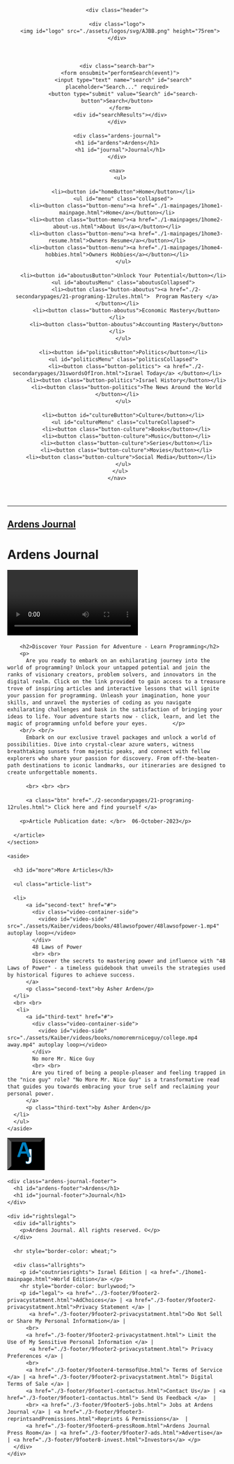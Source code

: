 <!DOCTYPE html>
<html lang="en">
<head>
  <meta charset="UTF-8">
  <meta name="viewport" content="width=device-width, initial-scale=1.0">
  <link rel="stylesheet" href="./links/style1-aj.css">
  <link rel="preconnect" href="https://fonts.googleapis.com">
<link rel="preconnect" href="https://fonts.gstatic.com" crossorigin>
<link href="https://fonts.googleapis.com/css2?family=Playfair+Display&display=swap" rel="stylesheet">
<script src="./links/java1-functions.js"></script>
<link rel="preconnect" href="https://fonts.googleapis.com">
<link rel="preconnect" href="https://fonts.gstatic.com" crossorigin>
<link href="https://fonts.googleapis.com/css2?family=Playfair+Display&family=Work+Sans:wght@500&display=swap" rel="stylesheet">
<link rel="preconnect" href="https://fonts.googleapis.com">
<link rel="preconnect" href="https://fonts.gstatic.com" crossorigin>
<link href="https://fonts.googleapis.com/css2?family=Merriweather&family=Playfair+Display&family=Work+Sans:wght@500&display=swap" rel="stylesheet">
<link rel="icon" href="./assets/logos/svg/AJBB.png" image>
<title>Ardens Journal</title>
</head>

<body>

  <header>
    
    <div class="header">

    <div class="logo">
      <img id="logo" src="./assets/logos/svg/AJBB.png" height="75rem">
    </div>

  

    <div class="search-bar">
      <form onsubmit="performSearch(event)">
        <input type="text" name="search" id="search" placeholder="Search..." required>
        <button type="submit" value="Search" id="search-button">Search</button>
      </form>
      <div id="searchResults"></div>
    </div>

    <div class="ardens-journal">
      <h1 id="ardens">Ardens</h1>  
      <h1 id="journal">Journal</h1>
    </div>

    <nav>
      <ul>

        <li><button id="homeButton">Home</button></li>
        <ul id="menu" class="collapsed">
          <li><button class="button-menu"><a href="./1-mainpages/1home1-mainpage.html">Home</a></button></li>
          <li><button class="button-menu"><a href="./1-mainpages/1home2-about-us.html">About Us</a></button></li>
          <li><button class="button-menu"><a href="./1-mainpages/1home3-resume.html">Owners Resume</a></button></li>
          <li><button class="button-menu"><a href="./1-mainpages/1home4-hobbies.html">Owners Hobbies</a></button></li>
        </ul>

        <li><button id="aboutusButton">Unlock Your Potential</button></li>
        <ul id="aboutusMenu" class="aboutusCollapsed">
          <li><button class="button-aboutus"><a href="./2-secondarypages/21-programing-12rules.html">  Program Mastery </a></button></li>
          <li><button class="button-aboutus">Economic Mastery</button></li>
          <li><button class="button-aboutus">Accounting Mastery</button></li>
        </ul>

        <li><button id="politicsButton">Politics</button></li>
        <ul id="politicsMenu" class="politicsCollapsed">
          <li><button class="button-politics"> <a href="./2-secondarypages/31swordsOfIron.html">Israel Today</a> </button></li>
          <li><button class="button-politics">Israel History</button></li>
          <li><button class="button-politics">The News Around the World </button></li>
        </ul>

        <li><button id="cultureButton">Culture</button></li>
        <ul id="cultureMenu" class="cultureCollapsed">
          <li><button class="button-culture">Books</button></li>
          <li><button class="button-culture">Music</button></li>
          <li><button class="button-culture">Series</button></li>
          <li><button class="button-culture">Movies</button></li>
          <li><button class="button-culture">Social Media</button></li>            
        </ul>
      </ul>
    </nav>
</div>

</header>
 
<hr/>

<div>
  <h2 id="ajlinkh">
<a id="ajlink" href="./1home1-mainpage.html"> Ardens Journal </a>
 </h2>
</div>

<div id="aj">
<h1 class="aj">
  Ardens Journal
</h1>
</div>

  <main>
    <section id="first">
      <article class="ad-container">
        <div class="video-container">
        <video id="video" src="./1-mainpages/1home1-mainpage.html" autoplay loop>About Us</video>
      </div>

        <h2>Discover Your Passion for Adventure - Learn Programming</h2>
        <p>
          Are you ready to embark on an exhilarating journey into the world of programming? Unlock your untapped potential and join the ranks of visionary creators, problem solvers, and innovators in the digital realm. Click on the link provided to gain access to a treasure trove of inspiring articles and interactive lessons that will ignite your passion for programming. Unleash your imagination, hone your skills, and unravel the mysteries of coding as you navigate exhilarating challenges and bask in the satisfaction of bringing your ideas to life. Your adventure starts now - click, learn, and let the magic of programming unfold before your eyes.        </p>
        <br/> <br/>
          Embark on our exclusive travel packages and unlock a world of possibilities. Dive into crystal-clear azure waters, witness breathtaking sunsets from majestic peaks, and connect with fellow explorers who share your passion for discovery. From off-the-beaten-path destinations to iconic landmarks, our itineraries are designed to create unforgettable moments.
          
          <br> <br> <br>

          <a class="btn" href="./2-secondarypages/21-programing-12rules.html"> Click here and find yourself </a>
                    
        <p>Article Publication date: </br>  06-October-2023</p>

      </article>
    </section>

    <aside>

      <h3 id="more">More Articles</h3>

      <ul class="article-list">

      <li>
          <a id="second-text" href="#">
            <div class="video-container-side">
              <video id="video-side" src="./assets/Kaiber/videos/books/48lawsofpower/48lawsofpower-1.mp4" autoplay loop></video>
            </div>
            48 Laws of Power
            <br> <br>
            Discover the secrets to mastering power and influence with "48 Laws of Power" - a timeless guidebook that unveils the strategies used by historical figures to achieve success.
          </a>
          <p class="second-text">by Asher Arden</p>
      </li>
      <br> <br>
       <li>
          <a id="third-text" href="#">
            <div class="video-container-side">
              <video id="video-side" src="./assets/Kaiber/videos/books/nomoremrniceguy/college.mp4 away.mp4" autoplay loop></video>
            </div>
            No more Mr. Nice Guy
            <br> <br>
            Are you tired of being a people-pleaser and feeling trapped in the "nice guy" role? "No More Mr. Nice Guy" is a transformative read that guides you towards embracing your true self and reclaiming your personal power.
          </a>
          <p class="third-text">by Asher Arden</p>
      </li>
      </ul>
    </aside>
  </main>

  <footer>
  <div id="footer">
    <div class="logofoot">
      <img id="logo-footer" src="./assets/logos/svg/AJB.png" height="74rem">
    </div>

    <div class="ardens-journal-footer">
      <h1 id="ardens-footer">Ardens</h1>  
      <h1 id="journal-footer">Journal</h1>
    </div>

    <div id="rightslegal">
      <div id="allrights">
        <p>Ardens Journal. All rights reserved. ©</p>
      </div>

      <hr style="border-color: wheat;">

      <div class="allrights">
        <p id="coutnriesrights"> Israel Edition | <a href="./1home1-mainpage.html">World Edition</a> </p>   
        <hr style="border-color: burlywood;">
        <p id="legal"> <a href="../3-footer/9footer2-privacystatment.html">AdChoices</a> | <a href="./3-footer/9footer2-privacystatment.html">Privacy Statement </a> |
           <a href="./3-footer/9footer2-privacystatment.html">Do Not Sell or Share My Personal Information</a> |
          <br> 
          <a href="./3-footer/9footer2-privacystatment.html"> Limit the Use of My Sensitive Personal Information </a> |
           <a href="./3-footer/9footer2-privacystatment.html"> Privacy Preferences </a> |
          <br>
          <a href="./3-footer/9footer4-termsofUse.html"> Terms of Service </a> | <a href="./3-footer/9footer2-privacystatment.html"> Digital Terms of Sale </a> | 
          <a href="./3-footer/9footer1-contactus.html">Contact Us</a> | <a href="./3-footer/9footer1-contactus.html"> Send Us Feedback </a>  |
          <br> <a href="./3-footer/9footer5-jobs.html"> Jobs at Ardens Journal </a> | <a href="./3-footer/9footer3-reprintsandPremissions.html">Reprints & Permissions</a>  | 
          <a href="./3-footer/9footer6-pressRoom.html">Ardens Journal Press Room</a> | <a href="./3-footer/9footer7-ads.html">Advertise</a> | <a href="./3-footer/9footer8-invest.html">Investors</a> </p>
      </div>
    </div>
  </div>

</footer> 

</body>
</html>
